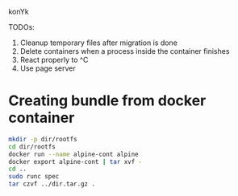 konYk

TODOs:

1. Cleanup temporary files after migration is done
2. Delete containers when a process inside the container finishes
4. React properly to ^C
5. Use page server

# Creating bundle from docker container

```bash
mkdir -p dir/rootfs
cd dir/rootfs
docker run --name alpine-cont alpine
docker export alpine-cont | tar xvf -
cd ..
sudo runc spec
tar czvf ../dir.tar.gz .
```
